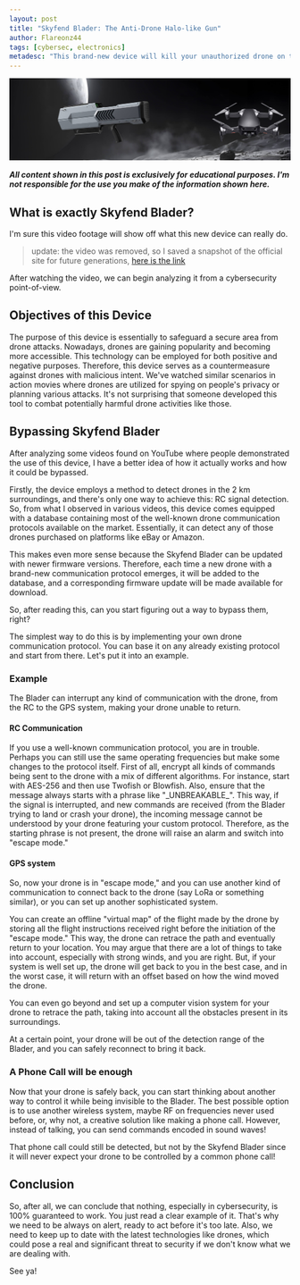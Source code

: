 ```yaml
---
layout: post
title: "Skyfend Blader: The Anti-Drone Halo-like Gun"
author: Flareonz44
tags: [cybersec, electronics]
metadesc: "This brand-new device will kill your unauthorized drone on the fly, literally."
---
```

![Skyfend](/images/2024-1-24-about-skyfend/banner.webp)

***All content shown in this post is exclusively for educational purposes. I'm not responsible for the use you make of the information shown here.***

## What is exactly Skyfend Blader?

I'm sure this video footage will show off what this new device can really do.

> update: the video was removed, so I saved a snapshot of the official site for future generations, [here is the link](https://web.archive.org/web/20240307043537/https://www.skyfend.com/product/skyfend-blader/)

After watching the video, we can begin analyzing it from a cybersecurity point-of-view.

## Objectives of this Device

The purpose of this device is essentially to safeguard a secure area from drone attacks. Nowadays, drones are gaining popularity and becoming more accessible. This technology can be employed for both positive and negative purposes. Therefore, this device serves as a countermeasure against drones with malicious intent. We've watched similar scenarios in action movies where drones are utilized for spying on people's privacy or planning various attacks. It's not surprising that someone developed this tool to combat potentially harmful drone activities like those.

## Bypassing Skyfend Blader

After analyzing some videos found on YouTube where people demonstrated the use of this device, I have a better idea of how it actually works and how it could be bypassed.

Firstly, the device employs a method to detect drones in the 2 km surroundings, and there's only one way to achieve this: RC signal detection. So, from what I observed in various videos, this device comes equipped with a database containing most of the well-known drone communication protocols available on the market. Essentially, it can detect any of those drones purchased on platforms like eBay or Amazon.

This makes even more sense because the Skyfend Blader can be updated with newer firmware versions. Therefore, each time a new drone with a brand-new communication protocol emerges, it will be added to the database, and a corresponding firmware update will be made available for download.

So, after reading this, can you start figuring out a way to bypass them, right?

The simplest way to do this is by implementing your own drone communication protocol. You can base it on any already existing protocol and start from there. Let's put it into an example.

### Example

The Blader can interrupt any kind of communication with the drone, from the RC to the GPS system, making your drone unable to return.

#### RC Communication


If you use a well-known communication protocol, you are in trouble. Perhaps you can still use the same operating frequencies but make some changes to the protocol itself. First of all, encrypt all kinds of commands being sent to the drone with a mix of different algorithms. For instance, start with AES-256 and then use Twofish or Blowfish. Also, ensure that the message always starts with a phrase like "\_UNBREAKABLE\_". This way, if the signal is interrupted, and new commands are received (from the Blader trying to land or crash your drone), the incoming message cannot be understood by your drone featuring your custom protocol. Therefore, as the starting phrase is not present, the drone will raise an alarm and switch into "escape mode."

#### GPS system

So, now your drone is in "escape mode," and you can use another kind of communication to connect back to the drone (say LoRa or something similar), or you can set up another sophisticated system.

You can create an offline "virtual map" of the flight made by the drone by storing all the flight instructions received right before the initiation of the "escape mode." This way, the drone can retrace the path and eventually return to your location. You may argue that there are a lot of things to take into account, especially with strong winds, and you are right. But, if your system is well set up, the drone will get back to you in the best case, and in the worst case, it will return with an offset based on how the wind moved the drone.

You can even go beyond and set up a computer vision system for your drone to retrace the path, taking into account all the obstacles present in its surroundings.

At a certain point, your drone will be out of the detection range of the Blader, and you can safely reconnect to bring it back.

### A Phone Call will be enough

Now that your drone is safely back, you can start thinking about another way to control it while being invisible to the Blader. The best possible option is to use another wireless system, maybe RF on frequencies never used before, or, why not, a creative solution like making a phone call. However, instead of talking, you can send commands encoded in sound waves!

That phone call could still be detected, but not by the Skyfend Blader since it will never expect your drone to be controlled by a common phone call!

## Conclusion

So, after all, we can conclude that nothing, especially in cybersecurity, is 100% guaranteed to work. You just read a clear example of it. That's why we need to be always on alert, ready to act before it's too late. Also, we need to keep up to date with the latest technologies like drones, which could pose a real and significant threat to security if we don't know what we are dealing with.

See ya!
